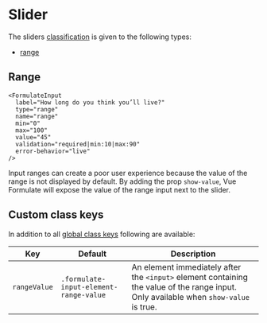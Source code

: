 # Slider

The sliders [classification](/guide/inputs/custom-inputs/#what-is-a-classification) is given to the following types:

- [range](#range)

## Range

```vue
<FormulateInput
  label="How long do you think you’ll live?"
  type="range"
  name="range"
  min="0"
  max="100"
  value="45"
  validation="required|min:10|max:90"
  error-behavior="live"
/>
```

<demo-input-range />

Input ranges can create a poor user experience because the value of the range
is not displayed by default. By adding the prop `show-value`, Vue
Formulate will expose the value of the range input next to the slider.

<demo-input-range-value />

## Custom class keys

In addition to all [global class keys](/guide/theming/#customizing-classes)
following are available:

Key             | Default                          | Description
----------------|----------------------------------|---------------------------------------------------
`rangeValue`         | `.formulate-input-element-range-value`   | An element immediately after the `<input>` element containing the value of the range input. Only available when `show-value` is true.
